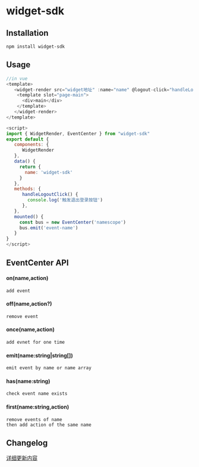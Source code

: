 # widget-sdk

## Installation

    npm install widget-sdk

## Usage

```javascript
//in vue
<template>
   <widget-render src="widget地址" :name="name" @logout-click="handleLogoutClick" >
    <template slot="page-main">
      <div>main</div>
    </template>
   </widget-render>
</template>

<script>
import { WidgetRender, EventCenter } from "widget-sdk"
export default {
   components: {
      WidgetRender
   },
   data() {
     return {
       name: 'widget-sdk'
     }
   },
   methods: {
      handleLogoutClick() {
        console.log('触发退出登录按钮')
      },
   },
   mounted() {
     const bus = new EventCenter('namescope')
     bus.emit('event-name')
   }
}
</script>
```

## EventCenter API

#### on(name,action)

    add event

#### off(name,action?)

    remove event

#### once(name,action)

    add evnet for one time

#### emit(name:string|string[])

    emit event by name or name array

#### has(name:string)

    check event name exists

#### first(name:string,action)

    remove events of name
    then add action of the same name

## Changelog

[详细更新内容](https://)
